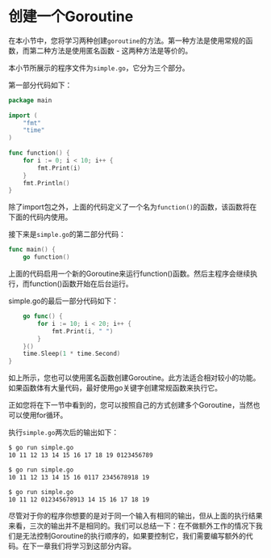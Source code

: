 # **创建一个Goroutine**

在本小节中，您将学习两种创建`goroutine`的方法。第一种方法是使用常规的函数，而第二种方法是使用匿名函数 - 这两种方法是等价的。

本小节所展示的程序文件为`simple.go`，它分为三个部分。

第一部分代码如下：

```go
package main 
 
import ( 
    "fmt" 
    "time" 
) 
 
func function() { 
    for i := 0; i < 10; i++ { 
        fmt.Print(i) 
    } 
    fmt.Println() 
} 
```

除了import包之外，上面的代码定义了一个名为`function()`的函数，该函数将在下面的代码内使用。

接下来是`simple.go`的第二部分代码：

```go
func main() { 
    go function() 
```

上面的代码启用一个新的Goroutine来运行function()函数。然后主程序会继续执行，而function()函数开始在后台运行。

simple.go的最后一部分代码如下：

```go
    go func() { 
        for i := 10; i < 20; i++ { 
            fmt.Print(i, " ") 
        } 
    }() 
    time.Sleep(1 * time.Second) 
} 
```

如上所示，您也可以使用匿名函数创建Goroutine。此方法适合相对较小的功能。如果函数体有大量代码，最好使用go关键字创建常规函数来执行它。

正如您将在下一节中看到的，您可以按照自己的方式创建多个Goroutine，当然也可以使用for循环。

执行`simple.go`两次后的输出如下：

```bash
$ go run simple.go
10 11 12 13 14 15 16 17 18 19 0123456789

$ go run simple.go
10 11 12 13 14 15 16 0117 2345678918 19

$ go run simple.go
10 11 12 012345678913 14 15 16 17 18 19
```

尽管对于你的程序你想要的是对于同一个输入有相同的输出，但从上面的执行结果来看，三次的输出并不是相同的。我们可以总结一下：在不做额外工作的情况下我们是无法控制Goroutine的执行顺序的，如果要控制它，我们需要编写额外的代码。在下一章我们将学习到这部分内容。
